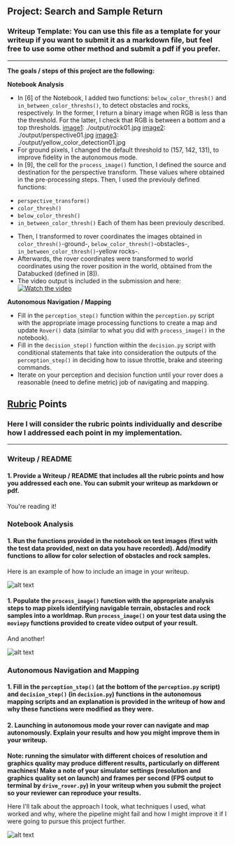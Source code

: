 ## Project: Search and Sample Return
### Writeup Template: You can use this file as a template for your writeup if you want to submit it as a markdown file, but feel free to use some other method and submit a pdf if you prefer.

---


**The goals / steps of this project are the following:**  

**Notebook Analysis**  

* In [6] of the Notebook, I added two functions: `below_color_thresh()` and `in_between_color_threshs()`, to detect obstacles and rocks, respectively. In the former, I return a binary image when RGB is less than the threshold. For the latter, I check that RGB is between a bottom and a top thresholds.
[image1]: ./output/rock01.jpg
[image2]: ./output/perspective01.jpg
[image3]: ./output/yellow_color_detection01.jpg
* For ground pixels, I changed the default threshold to (157, 142, 131), to improve fidelity in the autonomous mode.
* In [9], the cell for the `process_image()` function, I defined the source and destination for the perspective transform. These values where obtained in the pre-processing steps. Then, I used the previouly defined functions:
- `perspective_transform()`
- `color_thresh()`
- `below_color_thresh()`
- `in_between_color_thresh()`
Each of them has been previouly described.
* Then, I transformed to rover coordinates the images obtained in `color_thresh()`-ground-, `below_color_thresh()`-obstacles-, `in_between_color_thresh()`-yellow rocks-.
* Afterwards, the rover coordinates were transformed to world coordinates using the rover position in the world, obtained from the Databucked (defined in [8]).
* The video output is included in the submission and here:
[![Watch the video](./calibration_images/example_rock1.jpg)](./output/test_mapping.mp4)

**Autonomous Navigation / Mapping**

* Fill in the `perception_step()` function within the `perception.py` script with the appropriate image processing functions to create a map and update `Rover()` data (similar to what you did with `process_image()` in the notebook). 
* Fill in the `decision_step()` function within the `decision.py` script with conditional statements that take into consideration the outputs of the `perception_step()` in deciding how to issue throttle, brake and steering commands. 
* Iterate on your perception and decision function until your rover does a reasonable (need to define metric) job of navigating and mapping.  

[//]: # (Image References)

[image1]: ./misc/rover_image.jpg
[image2]: ./calibration_images/example_grid1.jpg
[image3]: ./calibration_images/example_rock1.jpg 

## [Rubric](https://review.udacity.com/#!/rubrics/916/view) Points
### Here I will consider the rubric points individually and describe how I addressed each point in my implementation.  

---
### Writeup / README

#### 1. Provide a Writeup / README that includes all the rubric points and how you addressed each one.  You can submit your writeup as markdown or pdf.  

You're reading it!

### Notebook Analysis
#### 1. Run the functions provided in the notebook on test images (first with the test data provided, next on data you have recorded). Add/modify functions to allow for color selection of obstacles and rock samples.
Here is an example of how to include an image in your writeup.

![alt text][image1]

#### 1. Populate the `process_image()` function with the appropriate analysis steps to map pixels identifying navigable terrain, obstacles and rock samples into a worldmap.  Run `process_image()` on your test data using the `moviepy` functions provided to create video output of your result. 
And another! 

![alt text][image2]
### Autonomous Navigation and Mapping

#### 1. Fill in the `perception_step()` (at the bottom of the `perception.py` script) and `decision_step()` (in `decision.py`) functions in the autonomous mapping scripts and an explanation is provided in the writeup of how and why these functions were modified as they were.


#### 2. Launching in autonomous mode your rover can navigate and map autonomously.  Explain your results and how you might improve them in your writeup.  

**Note: running the simulator with different choices of resolution and graphics quality may produce different results, particularly on different machines!  Make a note of your simulator settings (resolution and graphics quality set on launch) and frames per second (FPS output to terminal by `drive_rover.py`) in your writeup when you submit the project so your reviewer can reproduce your results.**

Here I'll talk about the approach I took, what techniques I used, what worked and why, where the pipeline might fail and how I might improve it if I were going to pursue this project further.  



![alt text][image3]


